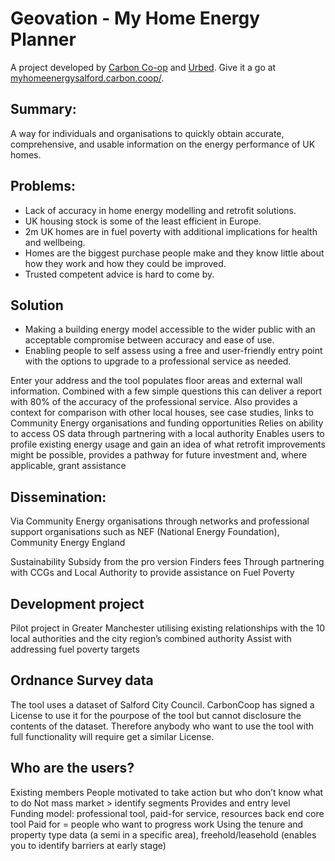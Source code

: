 # Geovation - My Home Energy Planner 
A project developed by [Carbon Co-op](http://carbon.coop) and [Urbed](http://urbed.coop). Give it a go at  [myhomeenergysalford.carbon.coop/](http://myhomeenergysalford.carbon.coop/).

## Summary: 
A way for individuals and organisations to quickly obtain accurate, comprehensive, and usable information on the energy performance of UK homes.

## Problems: 
* Lack of accuracy in home energy modelling and retrofit solutions. 
* UK housing stock is some of the least efficient in Europe.
* 2m UK homes are in fuel poverty with additional implications for health and wellbeing. 
* Homes are the biggest purchase people make and they know little about how they work and how they could be improved. 
* Trusted competent advice is hard to come by.

## Solution 
* Making a building energy model accessible to the wider public with an acceptable compromise between accuracy and ease of use. 
* Enabling people to self assess using a free and user-friendly entry point with the options to upgrade to a professional service as needed.

Enter your address and the tool populates floor areas and external wall information. Combined with a few simple questions this can deliver a report with 80% of the accuracy of the professional service. Also provides a context for comparison with other local houses, see case studies, links to Community Energy organisations and funding opportunities Relies on ability to access OS data through partnering with a local authority Enables users to profile existing energy usage and gain an idea of what retrofit improvements might be possible, provides a pathway for future investment and, where applicable, grant assistance

## Dissemination: 
Via Community Energy organisations through networks and professional support organisations such as NEF (National Energy Foundation), Community Energy England

Sustainability Subsidy from the pro version Finders fees Through partnering with CCGs and Local Authority to provide assistance on Fuel Poverty

## Development project 
Pilot project in Greater Manchester utilising existing relationships with the 10 local authorities and the city region’s combined authority Assist with addressing fuel poverty targets

## Ordnance Survey data 
The tool uses a dataset of Salford City Council. CarbonCoop has signed a License to use it for the pourpose of the tool but cannot disclosure the contents of the dataset. Therefore anybody who want to use the tool with full functionality will require get a similar License.

## Who are the users? 
Existing members People motivated to take action but who don’t know what to do Not mass market > identify segments Provides and entry level Funding model: professional tool, paid-for service, resources back end core tool Paid for = people who want to progress work Using the tenure and property type data (a semi in a specific area), freehold/leasehold (enables you to identify barriers at early stage)
